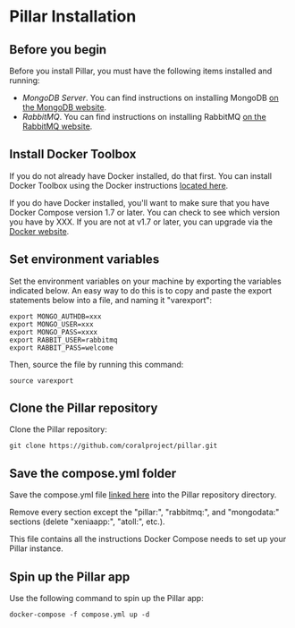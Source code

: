 # Pillar Installation

## Before you begin

Before you install Pillar, you must have the following items installed and running:
* *MongoDB Server*. You can find instructions on installing MongoDB [on the MongoDB website](https://docs.mongodb.com/getting-started/shell/).
* *RabbitMQ*. You can find instructions on installing RabbitMQ [on the RabbitMQ website](https://www.rabbitmq.com/download.html).

## Install Docker Toolbox

If you do not already have Docker installed, do that first. You can install Docker Toolbox using the Docker instructions [located here](https://docs.docker.com/mac/). 

If you do have Docker installed, you'll want to make sure that you have Docker Compose version 1.7 or later. You can check to see which version you have by XXX. If you are not at v1.7 or later, you can upgrade via the [Docker website](https://docs.docker.com/mac/).

## Set environment variables

Set the environment variables on your machine by exporting the variables indicated below. An easy way to do this is to copy and paste the export statements below into a file, and naming it "varexport":

    export MONGO_AUTHDB=xxx
    export MONGO_USER=xxx
    export MONGO_PASS=xxxx
    export RABBIT_USER=rabbitmq
    export RABBIT_PASS=welcome
    
Then, source the file by running this command:

    source varexport
    
## Clone the Pillar repository

Clone the Pillar repository:

    git clone https://github.com/coralproject/pillar.git
    
## Save the compose.yml folder

Save the compose.yml file [linked here](https://github.com/coralproject/docs/blob/master/quickstart/compose.yml) into the Pillar repository directory.

Remove every section except the "pillar:", "rabbitmq:", and "mongodata:" sections (delete "xeniaapp:", "atoll:", etc.).

This file contains all the instructions Docker Compose needs to set up your Pillar instance.

## Spin up the Pillar app

Use the following command to spin up the Pillar app:

    docker-compose -f compose.yml up -d


